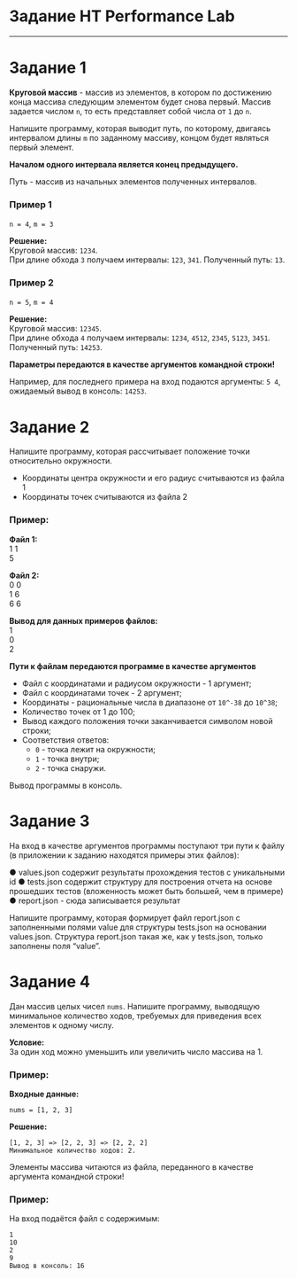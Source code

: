 # Задание НТ Performance Lab

---

# Задание 1

**Круговой массив** - массив из элементов, в котором по достижению конца массива следующим элементом будет снова первый. Массив задается числом `n`, то есть представляет собой числа от `1` до `n`.

Напишите программу, которая выводит путь, по которому, двигаясь интервалом длины `m` по заданному массиву, концом будет являться первый элемент.

**Началом одного интервала является конец предыдущего.**

Путь - массив из начальных элементов полученных интервалов.

### Пример 1
`n = 4`, `m = 3`

**Решение:**  
Круговой массив: `1234`.  
При длине обхода `3` получаем интервалы: `123`, `341`. Полученный путь: `13`.

### Пример 2
`n = 5`, `m = 4`

**Решение:**  
Круговой массив: `12345`.  
При длине обхода `4` получаем интервалы: `1234`, `4512`, `2345`, `5123`, `3451`.  
Полученный путь: `14253`.

**Параметры передаются в качестве аргументов командной строки!**

Например, для последнего примера на вход подаются аргументы: `5 4`, ожидаемый вывод в консоль: `14253`.

# Задание 2

Напишите программу, которая рассчитывает положение точки относительно окружности.

- Координаты центра окружности и его радиус считываются из файла 1
- Координаты точек считываются из файла 2

### Пример:
**Файл 1:**
<br>
1 1<br>
5

**Файл 2:**
<br>
0 0<br>
1 6<br>
6 6

**Вывод для данных примеров файлов:**
<br>
1<br>
0<br>
2

**Пути к файлам передаются программе в качестве аргументов**

- Файл с координатами и радиусом окружности - 1 аргумент;
- Файл с координатами точек - 2 аргумент;
- Координаты - рациональные числа в диапазоне от `10^-38` до `10^38`;
- Количество точек от 1 до 100;
- Вывод каждого положения точки заканчивается символом новой строки;
- Соответствия ответов:
    - `0` - точка лежит на окружности;
    - `1` - точка внутри;
    - `2` - точка снаружи.

Вывод программы в консоль.  

# Задание 3

На вход в качестве аргументов программы поступают три пути к файлу (в приложении к заданию находятся примеры этих файлов):

● values.json содержит результаты прохождения тестов с уникальными id
● tests.json содержит структуру для построения отчета на основе прошедших
тестов (вложенность может быть большей, чем в примере)
● report.json - сюда записывается результат

Напишите программу, которая формирует файл report.json с заполненными полями value для структуры tests.json на основании values.json.
Структура report.json такая же, как у tests.json, только заполнены поля “value”.

# Задание 4

Дан массив целых чисел `nums`. Напишите программу, выводящую минимальное количество ходов, требуемых для приведения всех элементов к одному числу.

**Условие:**  
За один ход можно уменьшить или увеличить число массива на 1.

### Пример:
**Входные данные:**
```
nums = [1, 2, 3]
```
**Решение:**
```
[1, 2, 3] => [2, 2, 3] => [2, 2, 2]
Минимальное количество ходов: 2.
```

Элементы массива читаются из файла, переданного в качестве аргумента
командной строки!
### Пример:
На вход подаётся файл с содержимым:
```
1
10
2
9
Вывод в консоль: 16
```
